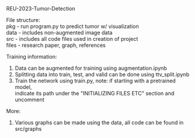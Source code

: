 REU-2023-Tumor-Detection

File structure:<br>
pkg - run program.py to predict tumor w/ visualization<br>
data - includes non-augmented image data<br>
src - includes all code files used in creation of project<br>
files - research paper, graph, references<br>

Training information:
1. Data can be augmented for training using augmentation.ipynb
2. Splitting data into train, test, and valid can be done using ttv_split.ipynb
3. Train the network using train.py, note: if starting with a pretrained model,<br>
   indicate its path under the "INITIALIZING FILES ETC" section and uncomment

More:
1. Various graphs can be made using the data, all code can be found in src/graphs
